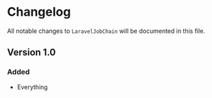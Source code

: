 # Changelog

All notable changes to `LaravelJobChain` will be documented in this file.

## Version 1.0

### Added
- Everything
